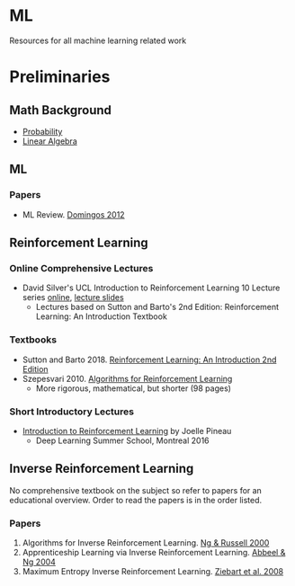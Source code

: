 # ML 
Resources for all machine learning related work

# Preliminaries
## Math Background
- [Probability](https://www.cs.mcgill.ca/~dprecup/courses/ML/Materials/prob-review.pdf)
- [Linear Algebra](http://www.cs.mcgill.ca/~dprecup/courses/ML/Materials/linalg-review.pdf)

## ML
### Papers
- ML Review. [Domingos 2012](https://homes.cs.washington.edu/~pedrod/papers/cacm12.pdf)

## Reinforcement Learning
### Online Comprehensive Lectures
- David Silver's UCL Introduction to Reinforcement Learning 10 Lecture series [online](https://www.youtube.com/playlist?list=PLqYmG7hTraZDM-OYHWgPebj2MfCFzFObQ), [lecture slides](https://www.davidsilver.uk/teaching/)
  * Lectures based on Sutton and Barto's 2nd Edition: Reinforcement Learning: An Introduction Textbook

### Textbooks
- Sutton and Barto 2018. [Reinforcement Learning: An Introduction 2nd Edition](http://incompleteideas.net/book/the-book-2nd.html)
- Szepesvari 2010. [Algorithms for Reinforcement Learning](https://sites.ualberta.ca/~szepesva/papers/RLAlgsInMDPs.pdf)
  * More rigorous, mathematical, but shorter (98 pages)

### Short Introductory Lectures
- [Introduction to Reinforcement Learning](http://videolectures.net/deeplearning2016_pineau_reinforcement_learning/) by Joelle Pineau
  * Deep Learning Summer School, Montreal 2016


  
## Inverse Reinforcement Learning
No comprehensive textbook on the subject so refer to papers for an educational overview.
Order to read the papers is in the order listed.

### Papers
1. Algorithms for Inverse Reinforcement Learning. [Ng & Russell 2000](https://ai.stanford.edu/~ang/papers/icml00-irl.pdf)
1. Apprenticeship Learning via Inverse Reinforcement Learning. [Abbeel & Ng 2004](https://ai.stanford.edu/~ang/papers/icml04-apprentice.pdf)
1. Maximum Entropy Inverse Reinforcement Learning. [Ziebart et al. 2008](https://www.aaai.org/Papers/AAAI/2008/AAAI08-227.pdf)
